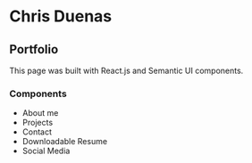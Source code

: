 # Chris Duenas
## Portfolio
This page was built with React.js and Semantic UI components.

### Components
- About me
- Projects
- Contact
- Downloadable Resume
- Social Media

